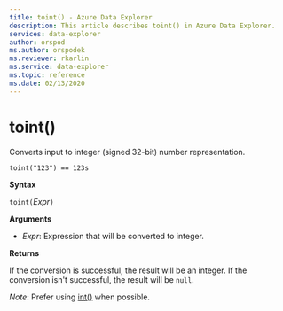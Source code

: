 ```yaml
---
title: toint() - Azure Data Explorer
description: This article describes toint() in Azure Data Explorer.
services: data-explorer
author: orspod
ms.author: orspodek
ms.reviewer: rkarlin
ms.service: data-explorer
ms.topic: reference
ms.date: 02/13/2020
---
```

# toint()

Converts input to integer (signed 32-bit) number representation.

```kusto
toint("123") == 123s
```

**Syntax**

`toint(`*Expr*`)`

**Arguments**

* *Expr*: Expression that will be converted to integer. 

**Returns**

If the conversion is successful, the result will be an integer.
If the conversion isn't successful, the result will be `null`.
 
*Note*: Prefer using [int()](./scalar-data-types/int.md) when possible.